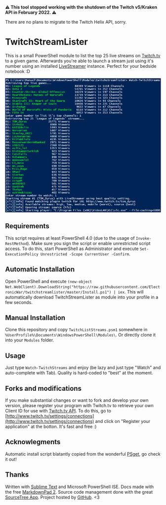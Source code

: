 **⚠️ This tool stopped working with the shutdown of the Twitch v5/Kraken API in February 2022. ⚠️**

There are no plans to migrate to the Twitch Helix API, sorry.

TwitchStreamLister
==================

This is a small PowerShell module to list the top 25 live streams on [Twitch.tv](http://www.twitch.tv) to a given game.
Afterwards you're able to launch a stream just using it's number using an installed [LiveStreamer](https://github.com/chrippa/livestreamer) instance. Perfect for your bedside notebook :D

![Console Output](https://raw.githubusercontent.com/ElectronicWar/twitchstreamlister/master/Screenshot.png)

## Requirements
This script requires at least PowerShell 4.0 (due to the usage of `Invoke-RestMethod`).
Make sure you sign the script or enable unrestricted script access. To do this, start PowerShell as Administrator and execute `Set-ExecutionPolicy Unrestricted -Scope CurrentUser -Confirm`.

## Automatic Installation
Open PowerShell and execute `(new-object Net.WebClient).DownloadString("https://raw.githubusercontent.com/ElectronicWar/twitchstreamlister/master/Install.ps1") | iex`.
This will automatically download TwitchStreamLister as module into your profile in a few seconds.

## Manual Installation
Clone this repository and copy `TwitchListStreams.psm1` somewhere in `%UserProfile%\Documents\WindowsPowerShell\Modules\`. Or directly clone it into your `Modules` folder.

## Usage
Just type `Watch-TwitchStreams` and enjoy (be lazy and just type "Watch" and auto-complete with Tab). Quality is hard-coded to "best" at the moment.

## Forks and modifications
If you make substantial changes or want to fork and develop your own version, please register your program with Twitch.tv to retrieve your own Client ID for use with [Twitch.tv API](https://github.com/justintv/twitch-api). To do this, go to [http://www.twitch.tv/settings/connections](http://www.twitch.tv/settings/connections) and click on "Register your application" at the botton. It's fast and free :)

## Acknowlegments
Automatic install script blatantly copied from the wonderful [PSget](http://psget.net/), go check it out!

## Thanks
Written with [Sublime Text](http://www.sublimetext.com) and Microsoft PowerShell ISE. Docs made with the free [MarkdownPad 2](http://www.markdownpad.com/). Source code management done with the great [SourceTree App](http://www.sourcetreeapp.com/). Project hosted by [GitHub](http://www.github.com). <3
